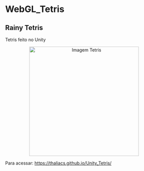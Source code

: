 # WebGL_Tetris
## Rainy Tetris 
Tetris feito no Unity 

<p align="center">
  <img src="https://i.imgur.com/7kmbiGo.png" width="350" title="Imagem Tetris">
</p>

Para acessar: https://thaliacs.github.io/Unity_Tetris/


